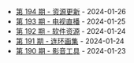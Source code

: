 * [第 194 期 - 资源更新](https://day.tsq360.cf/posts/194-资源更新) - 2024-01-26
* [第 193 期 - 电视直播](https://day.tsq360.cf/posts/193-电视直播) - 2024-01-25
* [第 192 期 - 软件资源](https://day.tsq360.cf/posts/192-软件资源) - 2024-01-24
* [第 191 期 - 连环画集](https://day.tsq360.cf/posts/191-连环画集) - 2024-01-24
* [第 190 期 - 影音工具](https://day.tsq360.cf/posts/190-影音工具) - 2024-01-23
